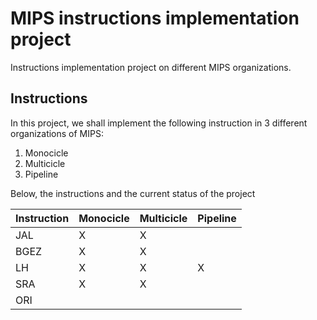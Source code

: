 # MIPS instructions implementation project

Instructions implementation project on different MIPS organizations.

## Instructions

In this project, we shall implement the following instruction in 3 different organizations of MIPS:
1. Monocicle
2. Multicicle
3. Pipeline

Below, the instructions and the current status of the project

|Instruction | Monocicle | Multicicle | Pipeline |
| ---------- | --------- | ---------- | -------- |
| JAL   | X | X |   |
| BGEZ  | X | X |   |
| LH    | X | X | X |
| SRA   | X | X |   |
| ORI   |   |   |   |
